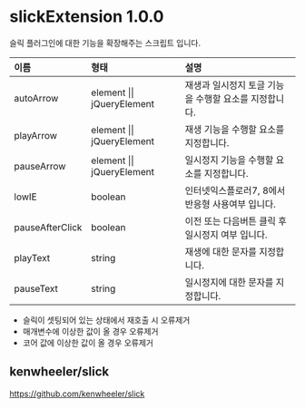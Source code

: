 # slickExtension 1.0.0
슬릭 플러그인에 대한 기능을 확장해주는 스크립트 입니다.

이름 | 형태 | 설명
| :-- | :-- | :-- |
autoArrow | element \|\| jQueryElement | 재생과 일시정지 토글 기능을 수행할 요소를 지정합니다.
playArrow | element \|\| jQueryElement | 재생 기능을 수행할 요소를 지정합니다.
pauseArrow | element \|\| jQueryElement | 일시정지 기능을 수행할 요소를 지정합니다.
lowIE | boolean | 인터넷익스플로러7, 8에서 반응형 사용여부 입니다.
pauseAfterClick | boolean | 이전 또는 다음버튼 클릭 후 일시정지 여부 입니다.
playText | string | 재생에 대한 문자를 지정합니다.
pauseText | string | 일시정지에 대한 문자를 지정합니다.

- 슬릭이 셋팅되어 있는 상태에서 재호출 시 오류제거
- 매개변수에 이상한 값이 올 경우 오류제거
- 코어 값에 이상한 값이 올 경우 오류제거

## kenwheeler/slick
<https://github.com/kenwheeler/slick>